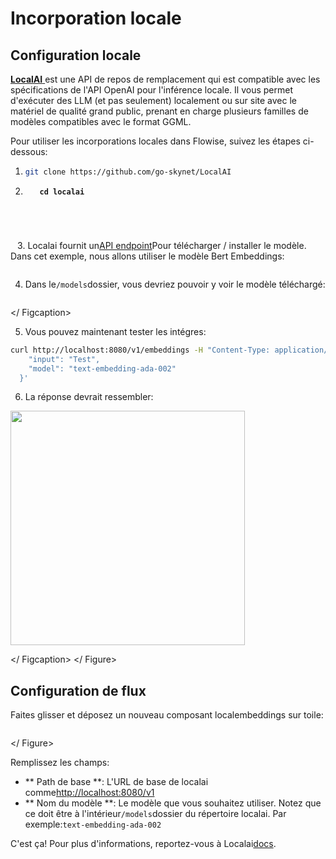 # Incorporation locale

## Configuration locale

[**LocalAI** ](https://github.com/go-skynet/LocalAI)est une API de repos de remplacement qui est compatible avec les spécifications de l'API OpenAI pour l'inférence locale. Il vous permet d'exécuter des LLM (et pas seulement) localement ou sur site avec le matériel de qualité grand public, prenant en charge plusieurs familles de modèles compatibles avec le format GGML.

Pour utiliser les incorporations locales dans Flowise, suivez les étapes ci-dessous:

1. ```bash
   git clone https://github.com/go-skynet/LocalAI
   ```
2. <pre class = "Language-Bash"> <code class = "Lang-bash"> <strong> cd localai
</strong> </code> </pre>
3. Localai fournit un[API endpoint](https://localai.io/api-endpoints/index.html#applying-a-model---modelsapply)Pour télécharger / installer le modèle. Dans cet exemple, nous allons utiliser le modèle Bert Embeddings:

<gigne> <img src = "../../../. GitBook / Assets / Image (27) (1) .png" alt = ""> <figcaption> </gigcaption> </gigust>

4. Dans le`/models`dossier, vous devriez pouvoir y voir le modèle téléchargé:

<gigne> <img src = "../../../. GitBook / Assets / Image (23) (1) (2) .png" alt = ""> <Figcaption> </ Figcaption> </gigne>

5. Vous pouvez maintenant tester les intégres:

```bash
curl http://localhost:8080/v1/embeddings -H "Content-Type: application/json" -d '{
    "input": "Test",
    "model": "text-embedding-ada-002"
  }'
```

6. La réponse devrait ressembler:

<gigne> <img src = "../../../. GitBook / Assets / Image (29) .png" alt = "" width = "375"> <Figcaption> </ Figcaption> </ Figure>

## Configuration de flux

Faites glisser et déposez un nouveau composant localembeddings sur toile:

<gigne> <img src = "../../../. Gitbook / Assets / Image (21) (1) (2) .png" alt = ""> <Figcaption> </gigcaption> </ Figure>

Remplissez les champs:

* ** Path de base **: L'URL de base de localai comme[http://localhost:8080/v1](http://localhost:8080/v1)
* ** Nom du modèle **: Le modèle que vous souhaitez utiliser. Notez que ce doit être à l'intérieur`/models`dossier du répertoire localai. Par exemple:`text-embedding-ada-002`

C'est ça! Pour plus d'informations, reportez-vous à Localai[docs](https://localai.io/models/index.html#embeddings-bert).
